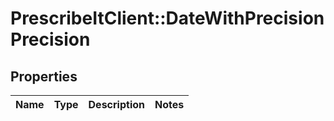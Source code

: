 # PrescribeItClient::DateWithPrecisionPrecision

## Properties
Name | Type | Description | Notes
------------ | ------------- | ------------- | -------------

